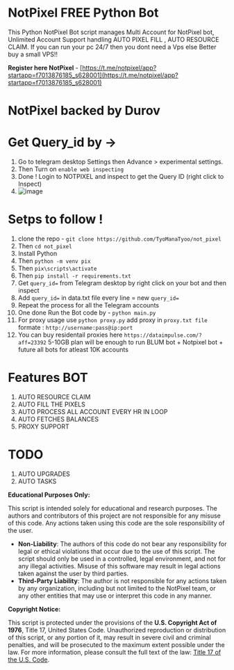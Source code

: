 # NotPixel FREE Python Bot

This Python NotPixel Bot script manages Multi Account for NotPixel bot, Unlimited Account Support handling AUTO PIXEL FILL , AUTO RESOURCE CLAIM. If you can run your pc 24/7 then you dont need a Vps else Better buy a small VPS!!

**Register here NotPixel** - [https://t.me/notpixel/app?startapp=f7013876185_s628001](https://t.me/notpixel/app?startapp=f7013876185_s628001)

# NotPixel backed by Durov

# Get Query_id by ->

1. Go to telegram desktop Settings then Advance > experimental settings.
2. Then Turn on `enable web inspecting`
3. Done ! Login to NOTPIXEL and inspect to get the Query ID (right click to Inspect)
4. ![image](https://github.com/user-attachments/assets/6be1fce1-923b-4f0b-b1e2-71c845e58580)


# Setps to follow !

1. clone the repo - `git clone https://github.com/TyoManaTyoo/not_pixel`
2. Then `cd not_pixel`
3. Install Python
4. Then `python -m venv pix`
5. Then `pix\scripts\activate`
6. Then `pip install -r requirements.txt`
7. Get `query_id=` from Telegram desktop by right click on your bot and then inspect
8. Add `query_id=` in data.txt file every line = new `query_id=`
9. Repeat the process for all the Telegram accounts
10. One done Run the Bot code by - `python main.py`
11. For proxy usage use `python proxy.py` add proxy in `proxy.txt file ` formate : `http://username:pass@ip:port`
12. You can buy residentail proxies here `https://dataimpulse.com/?aff=23392` 5-10GB plan will be enough to run BLUM bot + Notpixel bot + future all bots for atleast 10K accounts

# Features BOT

1. AUTO RESOURCE CLAIM
2. AUTO FILL THE PIXELS
3. AUTO PROCESS ALL ACCOUNT EVERY HR IN LOOP
4. AUTO FETCHES BALANCES
5. PROXY SUPPORT

# TODO

1. AUTO UPGRADES
2. AUTO TASKS

**Educational Purposes Only:**

This script is intended solely for educational and research purposes. The authors and contributors of this project are not responsible for any misuse of this code. Any actions taken using this code are the sole responsibility of the user.

- **Non-Liability**: The authors of this code do not bear any responsibility for legal or ethical violations that occur due to the use of this script. The script should only be used in a controlled, legal environment, and not for any illegal activities. Misuse of this software may result in legal actions taken against the user by third parties.
- **Third-Party Liability**: The author is not responsible for any actions taken by any organization, including but not limited to the NotPixel team, or any other entities that may use or interpret this code in any manner.

**Copyright Notice:**

This script is protected under the provisions of the **U.S. Copyright Act of 1976**, Title 17, United States Code. Unauthorized reproduction or distribution of this script, or any portion of it, may result in severe civil and criminal penalties, and will be prosecuted to the maximum extent possible under the law.
For more information, please consult the full text of the law: [Title 17 of the U.S. Code](https://www.copyright.gov/title17/).


